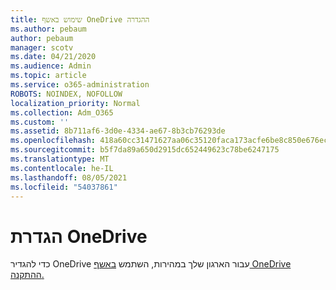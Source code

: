 ```yaml
---
title: שימוש באשף OneDrive ההגדרה
ms.author: pebaum
author: pebaum
manager: scotv
ms.date: 04/21/2020
ms.audience: Admin
ms.topic: article
ms.service: o365-administration
ROBOTS: NOINDEX, NOFOLLOW
localization_priority: Normal
ms.collection: Adm_O365
ms.custom: ''
ms.assetid: 8b711af6-3d0e-4334-ae67-8b3cb76293de
ms.openlocfilehash: 418a60cc31471627aa06c35120faca173acfe6be8c850e676ec82fcf9c44673d
ms.sourcegitcommit: b5f7da89a650d2915dc652449623c78be6247175
ms.translationtype: MT
ms.contentlocale: he-IL
ms.lasthandoff: 08/05/2021
ms.locfileid: "54037861"
---
```

# <a name="set-up-onedrive"></a>הגדרת OneDrive

כדי להגדיר OneDrive עבור הארגון שלך במהירות, השתמש [באשף OneDrive ההתקנה.](https://portal.office.com/onboarding/odfbquickstartguide)
  

